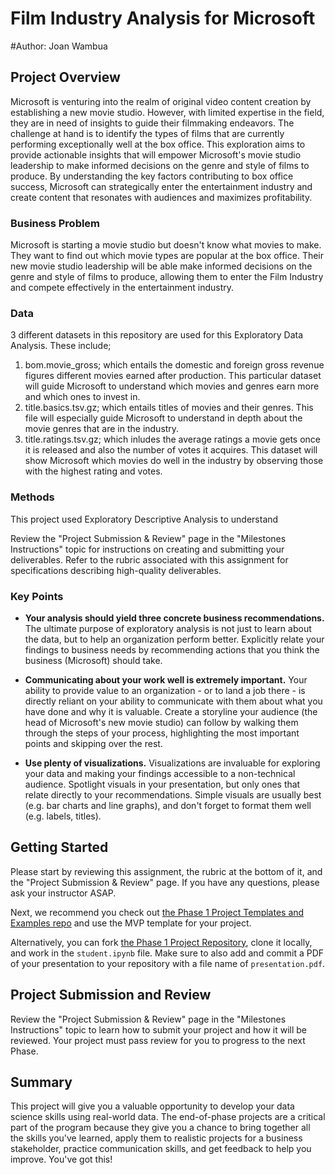 # Film Industry Analysis for Microsoft

#Author: Joan Wambua

## Project Overview

Microsoft is venturing into the realm of original video content creation by establishing a new movie studio. However, with limited expertise in the field, they are in need of insights to guide their filmmaking endeavors. The challenge at hand is to identify the types of films that are currently performing exceptionally well at the box office. This exploration aims to provide actionable insights that will empower Microsoft's movie studio leadership to make informed decisions on the genre and style of films to produce. By understanding the key factors contributing to box office success, Microsoft can strategically enter the entertainment industry and create content that resonates with audiences and maximizes profitability.

### Business Problem

Microsoft is starting a movie studio but doesn't know what movies to make. They want to find out which movie types are popular at the box office. Their new movie studio leadership will be able make informed decisions on the genre and style of films to produce, allowing them to enter the Film Industry and compete effectively in the entertainment industry.

### Data

3 different datasets in this repository are used for this Exploratory Data Analysis. These include;

1. bom.movie_gross; which entails the domestic and foreign gross revenue figures different movies earned after production. This particular dataset will guide Microsoft to understand which movies and genres earn more and which ones to invest in.
2. title.basics.tsv.gz; which entails titles of movies and their genres. This file will especially guide Microsoft to understand in depth about the movie genres that are in the industry.
3. title.ratings.tsv.gz; which inludes the average ratings a movie gets once it is released and also the number of votes it acquires. This dataset will show Microsoft which movies do well in the industry by observing those with the highest rating and votes.

### Methods

This project used Exploratory Descriptive Analysis to understand 

Review the "Project Submission & Review" page in the "Milestones Instructions" topic for instructions on creating and submitting your deliverables. Refer to the rubric associated with this assignment for specifications describing high-quality deliverables.

### Key Points

* **Your analysis should yield three concrete business recommendations.** The ultimate purpose of exploratory analysis is not just to learn about the data, but to help an organization perform better. Explicitly relate your findings to business needs by recommending actions that you think the business (Microsoft) should take.

* **Communicating about your work well is extremely important.** Your ability to provide value to an organization - or to land a job there - is directly reliant on your ability to communicate with them about what you have done and why it is valuable. Create a storyline your audience (the head of Microsoft's new movie studio) can follow by walking them through the steps of your process, highlighting the most important points and skipping over the rest.

* **Use plenty of visualizations.** Visualizations are invaluable for exploring your data and making your findings accessible to a non-technical audience. Spotlight visuals in your presentation, but only ones that relate directly to your recommendations. Simple visuals are usually best (e.g. bar charts and line graphs), and don't forget to format them well (e.g. labels, titles).

## Getting Started

Please start by reviewing this assignment, the rubric at the bottom of it, and the "Project Submission & Review" page. If you have any questions, please ask your instructor ASAP.

Next, we recommend you check out [the Phase 1 Project Templates and Examples repo](https://github.com/learn-co-curriculum/dsc-project-template) and use the MVP template for your project.

Alternatively, you can fork [the Phase 1 Project Repository](https://github.com/learn-co-curriculum/dsc-phase-1-project), clone it locally, and work in the `student.ipynb` file. Make sure to also add and commit a PDF of your presentation to your repository with a file name of `presentation.pdf`.

## Project Submission and Review

Review the "Project Submission & Review" page in the "Milestones Instructions" topic to learn how to submit your project and how it will be reviewed. Your project must pass review for you to progress to the next Phase.

## Summary

This project will give you a valuable opportunity to develop your data science skills using real-world data. The end-of-phase projects are a critical part of the program because they give you a chance to bring together all the skills you've learned, apply them to realistic projects for a business stakeholder, practice communication skills, and get feedback to help you improve. You've got this!
